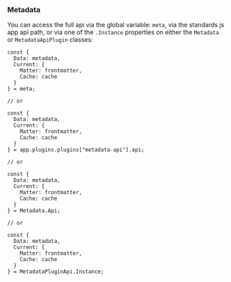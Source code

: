 ### Metadata
You can access the full api via the global variable: `meta`, via the standards js app api path, or via one of the `.Instance` properties on either the `Metadata` or `MetadataApiPlugin` classes:
```
const {
  Data: metadata,
  Current: {
    Matter: frontmatter,
    Cache: cache
  }
} = meta;

// or

const {
  Data: metadata,
  Current: {
    Matter: frontmatter,
    Cache: cache
  }
} = app.plugins.plugins["metadata-api"].api;

// or

const {
  Data: metadata,
  Current: {
    Matter: frontmatter,
    Cache: cache
  }
} = Metadata.Api;

// or 

const {
  Data: metadata,
  Current: {
    Matter: frontmatter,
    Cache: cache
  }
} = MetadataPluginApi.Instance;
```